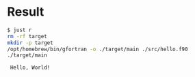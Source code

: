 # Result


```bash
$ just r
rm -rf target
mkdir -p target
/opt/homebrew/bin/gfortran -o ./target/main ./src/hello.f90
./target/main

 Hello, World!
```
